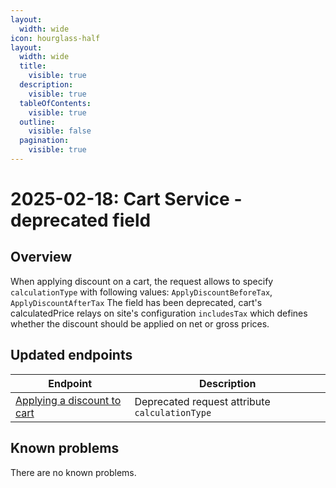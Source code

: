 ```yaml
---
layout:
  width: wide
icon: hourglass-half
layout:
  width: wide 
  title:
    visible: true
  description:
    visible: true
  tableOfContents:
    visible: true
  outline:
    visible: false
  pagination:
    visible: true
---
```


# 2025-02-18: Cart Service - deprecated field

## Overview

When applying discount on a cart, the request allows to specify `calculationType` with following values: `ApplyDiscountBeforeTax`, `ApplyDiscountAfterTax`
The field has been deprecated, cart's calculatedPrice relays on site's configuration `includesTax` which defines whether the discount should be applied on net or gross prices.

## Updated endpoints

| Endpoint                                                                         | Description                                    |
|----------------------------------------------------------------------------------|------------------------------------------------|
| [Applying a discount to cart](https://developer.emporix.io/api-references/api-guides/checkout/cart/api-reference/discounts#post-cart-tenant-carts-cartid-discounts) | Deprecated request attribute `calculationType` |

## Known problems

There are no known problems.